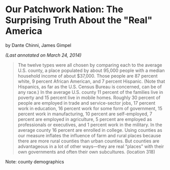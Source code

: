 # Our Patchwork Nation: The Surprising Truth About the "Real" America
by Dante Chinni, James Gimpel

_(Last annotated on March 24, 2014)_

> The twelve types were all chosen by comparing each to the average U.S. county, a place populated by about 95,000 people with a median household income of about $37,000. Those people are 87 percent white, 9 percent African American, and 7 percent Hispanic. (Note that Hispanics, as far as the U.S. Census Bureau is concerned, can be of any race.) In the average U.S. county 11 percent of the families live in poverty and 15 percent live in mobile homes. Roughly 30 percent of people are employed in trade and service-sector jobs, 17 percent work in education, 16 percent work for some form of government, 15 percent work in manufacturing, 10 percent are self-employed, 7 percent are employed in agriculture, 5 percent are employed as professionals or executives, and 1 percent work in the military. In the average county 16 percent are enrolled in college. Using counties as our measure inflates the influence of farm and rural places because there are more rural counties than urban counties. But counties are advantageous in a lot of other ways—they are real “places” with their own governments and often their own subcultures. (location 318)

Note: county demographics

>
